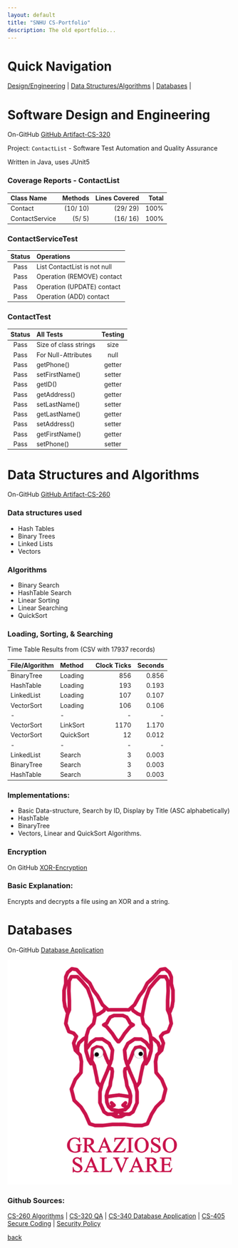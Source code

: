 ```yaml
---
layout: default
title: "SNHU CS-Portfolio"
description: The old eportfolio...
---
```



# Quick Navigation
[Design/Engineering](#software-design-and-engineering) |
[Data Structures/Algorithms](#data-structures-and-algorithms) |
[Databases](#databases) |


# Software Design and Engineering

On-GitHub [GitHub Artifact-CS-320](https://github.com/aplace1/CS-320-ContactList)

Project: `ContactList` - Software Test Automation and Quality Assurance

Written in Java, uses JUnit5


### Coverage Reports - ContactList

| Class Name     |  Methods | Lines Covered | Total |
| :------------- | -------: | ------------: | ----: |
| Contact        | (10/ 10) |      (29/ 29) |  100% |
| ContactService |   (5/ 5) |      (16/ 16) |  100% |

### ContactServiceTest

| Status | Operations                   |
| :----: | :--------------------------- |
|  Pass  | List ContactList is not null |
|  Pass  | Operation (REMOVE) contact   |
|  Pass  | Operation (UPDATE) contact   |
|  Pass  | Operation (ADD) contact      |


### ContactTest

| Status | All Tests             | Testing |
| :----: | :-------------------- | :-----: |
|  Pass  | Size of class strings |  size   |
|  Pass  | For Null-Attributes   |  null   |
|  Pass  | getPhone()            | getter  |
|  Pass  | setFirstName()        | setter  |
|  Pass  | getID()               | getter  |
|  Pass  | getAddress()          | getter  |
|  Pass  | setLastName()         | setter  |
|  Pass  | getLastName()         | getter  |
|  Pass  | setAddress()          | setter  |
|  Pass  | getFirstName()        | getter  |
|  Pass  | setPhone()            | setter  |


# Data Structures and Algorithms

On-GitHub [GitHub Artifact-CS-260](https://github.com/aplace1/CS-260/)

### Data structures used

- Hash Tables
- Binary Trees
- Linked Lists
- Vectors

### Algorithms
- Binary Search
- HashTable Search
- Linear Sorting
- Linear Searching
- QuickSort


### Loading, Sorting, & Searching

Time Table Results from (CSV with 17937 records)

| File/Algorithm | Method    | Clock Ticks | Seconds |
| :------------- | :-------- | ----------: | ------: |
| BinaryTree     | Loading   |         856 |   0.856 |
| HashTable      | Loading   |         193 |   0.193 |
| LinkedList     | Loading   |         107 |   0.107 |
| VectorSort     | Loading   |         106 |   0.106 |
| -              | -         |           - |       - |
| VectorSort     | LinkSort  |        1170 |   1.170 |
| VectorSort     | QuickSort |          12 |   0.012 |
| -              | -         |           - |       - |
| LinkedList     | Search    |           3 |   0.003 |
| BinaryTree     | Search    |           3 |   0.003 |
| HashTable      | Search    |           3 |   0.003 |

### Implementations:

- Basic Data-structure, Search by ID, Display by Title (ASC alphabetically)
- HashTable
- BinaryTree
- Vectors, Linear and QuickSort Algorithms.

### Encryption

On GitHub [XOR-Encryption](https://github.com/aplace1/CS-405)

### Basic Explanation:

Encrypts and decrypts a file using an XOR and a string.

# Databases

On-GitHub [Database Application](https://github.com/aplace1/CS-340)

![logo](https://raw.githubusercontent.com/aplace1/CS-340/main/images/logo.png)


### Github Sources:
[CS-260 Algorithms](https://github.com/aplace1/CS-260/) |
[CS-320 QA](https://github.com/aplace1/CS-320-ContactList) |
[CS-340 Database Application](https://github.com/aplace1/CS-340) |
[CS-405 Secure Coding](https://github.com/aplace1/CS-405/) |
[Security Policy](./security_template)

[back](/)
